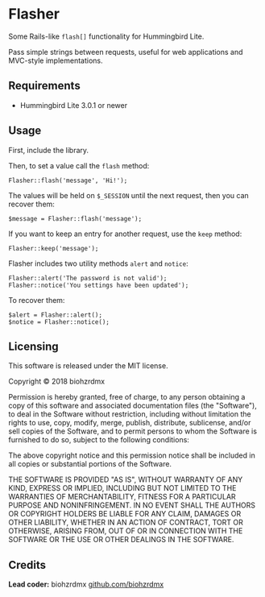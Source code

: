 Flasher
=======

Some Rails-like `flash[]` functionality for Hummingbird Lite.

Pass simple strings between requests, useful for web applications and MVC-style implementations.

## Requirements

- Hummingbird Lite 3.0.1 or newer

## Usage

First, include the library.

Then, to set a value call the `flash` method:

	Flasher::flash('message', 'Hi!');

The values will be held on `$_SESSION` until the next request, then you can recover them:

	$message = Flasher::flash('message');

If you want to keep an entry for another request, use the `keep` method:

	Flasher::keep('message');

Flasher includes two utility methods `alert` and `notice`:

	Flasher::alert('The password is not valid');
	Flasher::notice('You settings have been updated');

To recover them:

	$alert = Flasher::alert();
	$notice = Flasher::notice();

## Licensing

This software is released under the MIT license.

Copyright © 2018 biohzrdmx

Permission is hereby granted, free of charge, to any person obtaining a copy of this software and associated documentation files (the "Software"), to deal in the Software without restriction, including without limitation the rights to use, copy, modify, merge, publish, distribute, sublicense, and/or sell copies of the Software, and to permit persons to whom the Software is furnished to do so, subject to the following conditions:

The above copyright notice and this permission notice shall be included in all copies or substantial portions of the Software.

THE SOFTWARE IS PROVIDED "AS IS", WITHOUT WARRANTY OF ANY KIND, EXPRESS OR IMPLIED, INCLUDING BUT NOT LIMITED TO THE WARRANTIES OF MERCHANTABILITY, FITNESS FOR A PARTICULAR PURPOSE AND NONINFRINGEMENT. IN NO EVENT SHALL THE AUTHORS OR COPYRIGHT HOLDERS BE LIABLE FOR ANY CLAIM, DAMAGES OR OTHER LIABILITY, WHETHER IN AN ACTION OF CONTRACT, TORT OR OTHERWISE, ARISING FROM, OUT OF OR IN CONNECTION WITH THE SOFTWARE OR THE USE OR OTHER DEALINGS IN THE SOFTWARE.

## Credits

**Lead coder:** biohzrdmx [github.com/biohzrdmx](https://github.com/biohzrdmx)
